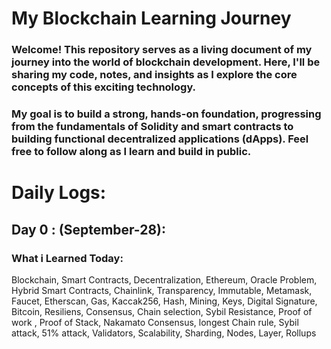 # My Blockchain Learning Journey

### Welcome! This repository serves as a living document of my journey into the world of blockchain development. Here, I'll be sharing my code, notes, and insights as I explore the core concepts of this exciting technology.

### My goal is to build a strong, hands-on foundation, progressing from the fundamentals of Solidity and smart contracts to building functional decentralized applications (dApps). Feel free to follow along as I learn and build in public.

# Daily Logs:
## Day 0 : (September-28):  
### What i Learned Today:  
Blockchain, Smart Contracts, Decentralization, Ethereum, Oracle Problem, Hybrid Smart Contracts, Chainlink, Transparency, Immutable, Metamask, Faucet, Etherscan, Gas, Kaccak256, Hash, Mining, Keys, Digital Signature, Bitcoin, Resiliens, Consensus, Chain selection, Sybil Resistance, Proof of work , Proof of Stack, Nakamato Consensus, longest Chain rule, Sybil attack, 51% attack, Validators, Scalability, Sharding, Nodes, Layer, Rollups
